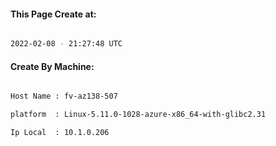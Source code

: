 
   
#### This Page Create at:

```bash

2022-02-08 - 21:27:48 UTC

```

#### Create By Machine:

```bash

Host Name : fv-az138-507

platform  : Linux-5.11.0-1028-azure-x86_64-with-glibc2.31

Ip Local  : 10.1.0.206

```

